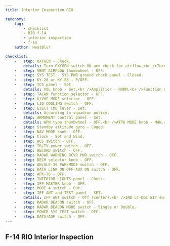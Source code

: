 ```yaml
---
title: Interior Inspection RIO

taxonomy:
    tag:
        - checklist
        - RIO f-14
        - interior inspection
        - f-14
    author: HeatBlur

checklist:
    -   step: OXYGEN - Check.
        details: Turn OXYGEN switch ON and check for airflow.<br />Turn OXYGEN switch OFF and check that airflow ceases.
    -   step: VENT AIRFLOW thumbwheel - OFF. 
    -   step: SYS TEST - SYS PWR ground check panel - Closed. 
    -   step: KY-28 or KY-58 - P/OFF. 
    -   step: ICS panel - Set.
        details: VOL knob - Set.<br />Amplifier - NORM.<br />Function selector - COLD MIC. 
    -   step: TACAN function selector - OFF. 
    -   step: U/VHF MODE selector - OFF. 
    -   step: LIQ COOLING switch - OFF. 
    -   step: EJECT CMD lever - Set.
        details: According to squadron policy.
    -   step: ARMAMENT control panel - Set.
        details: WPN type thumbwheel - OFF.<br />ATTK MODE knob - MAN.<br />DLVY MODE switch - STP.<br />DLVY MODE switch - SGL.<br />ELECT FUZE knob - Safe.<br />A/G GUN switch - OFF.<br />MECH FUZE switch - Safe.<br />SEL JETT switch - Safe.<br />JETT OPTIONS switch - MER TER.<br />INTERVAL - Set.<br />QTY - Set.<br />Station select switches 1 to 8 - Safe.<br />MSL OPTIONS switch - NORM.<br />MSL SPD GATE knob - NOSE QTR. 
    -   step: Standby attitude gyro - Caged. 
    -   step: NAV MODE knob - OFF. 
    -   step: Clock - Set and Wind. 
    -   step: WCS switch - OFF. 
    -   step: IR/TV power switch - OFF. 
    -   step: RECORD switch - OFF. 
    -   step: RADAR WARNING RCVR PWR switch - OFF. 
    -   step: DECM selector knob - OFF. 
    -   step: AN/ALE-39 PWR/MODE switch - OFF. 
    -   step: DATA LINK ON-OFF-AUX ON switch - OFF. 
    -   step: APX-76 - OFF. 
    -   step: INTERIOR LIGHTS panel - Check. 
    -   step: IFF MASTER knob - OFF. 
    -   step: MODE 4 switch - Out. 
    -   step: IFF ANT and TEST panel - SET.
        details: IFF ANT switch - Off (center).<br />IND LT-DDI BIT switch - Off (center).<br />GND CLG switch - OFF. 
    -   step: RADAR BEACON switch - OFF. 
    -   step: RADAR BEACON MODE switch - Single or Double. 
    -   step: POWER SYS TEST switch - OFF. 
    -   step: DATA/ADF switch - OFF. 
---
```


## F-14 RIO Interior Inspection